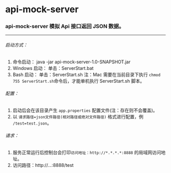# api-mock-server

### api-mock-server 模拟 Api 接口返回 JSON 数据。

---

###### 启动方式：
1. 命令启动：
    java -jar api-mock-server-1.0-SNAPSHOT.jar
2. Windows 启动：
    单击：ServerStart.bat
3. Bash 启动：
    单击：ServerStart.sh
   注：Mac 需要在当前目录下执行 `chmod 755 ServerStart.sh`命令后，才能单机执行 ServerStart.sh 脚本。


###### 配置：
1. 启动后会在该目录产生 `app.properties` 配置文件(注：存在则不会覆盖)。
2. 以 `请求路径=json文件路径(相对路径或绝对文件路径)` 格式进行配置，例 `/test=test.json`。


###### 请求：
1. 服务正常运行后控制台会打印`访问地址：http://*.*.*.*:8888` 的局域网访问地址。
2. 访问路径：http://*.*.*.*:8888/test

